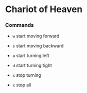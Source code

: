 # Chariot of Heaven

### Commands

- `w` start moving forward
- `s` start moving backward

- `a` start turning left
- `d` start turning tight
- `x` stop turning

- `x` stop all
